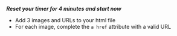 **_Reset your timer for 4 minutes and start now_**

- Add 3 images and URLs to your html file
- For each image, complete the ```a href``` attribute with a valid URL

